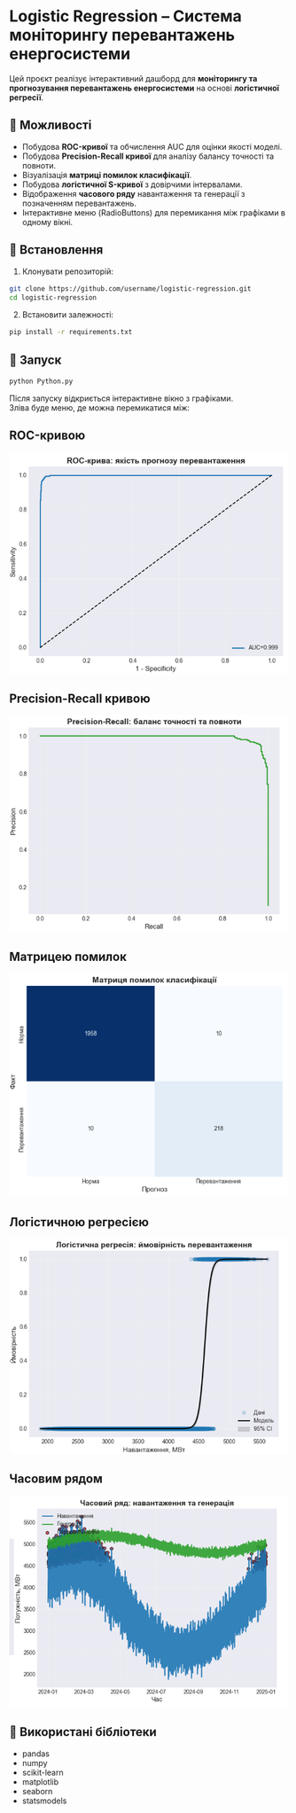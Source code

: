 # Logistic Regression – Система моніторингу перевантажень енергосистеми

Цей проєкт реалізує інтерактивний дашборд для **моніторингу та прогнозування перевантажень енергосистеми** на основі **логістичної регресії**.

## 🔹 Можливості
- Побудова **ROC-кривої** та обчислення AUC для оцінки якості моделі.
- Побудова **Precision-Recall кривої** для аналізу балансу точності та повноти.
- Візуалізація **матриці помилок класифікації**.
- Побудова **логістичної S-кривої** з довірчими інтервалами.
- Відображення **часового ряду** навантаження та генерації з позначенням перевантажень.
- Інтерактивне меню (RadioButtons) для перемикання між графіками в одному вікні.

## 🔹 Встановлення
1. Клонувати репозиторій:
```bash
git clone https://github.com/username/logistic-regression.git
cd logistic-regression
```

2. Встановити залежності:
```bash
pip install -r requirements.txt
```

## 🔹 Запуск
```bash
python Python.py
```

Після запуску відкриється інтерактивне вікно з графіками.  
Зліва буде меню, де можна перемикатися між:
 ## ROC-кривою
![alt text](Imege/ROC.png)
 ## Precision-Recall кривою
 ![alt text](Imege/Prec-Rec.png)
 ## Матрицею помилок
 ![alt text](Imege/Матриця.png)
 ## Логістичною регресією
 ![alt text](Imege/Регресія.png)
 ## Часовим рядом
 ![alt text](Imege/Час-ряд.png)

## 🔹 Використані бібліотеки
- pandas
- numpy
- scikit-learn
- matplotlib
- seaborn
- statsmodels





